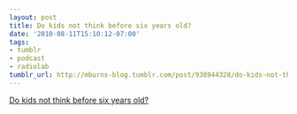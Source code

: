 ```yaml
---
layout: post
title: Do kids not think before six years old?
date: '2010-08-11T15:10:12-07:00'
tags:
- tumblr
- podcast
- radiolab
tumblr_url: http://mburns-blog.tumblr.com/post/938944328/do-kids-not-think-before-six-years-old
---
```

<a href="http://www.wnyc.org/shows/radiolab/episodes/2010/09/10">Do kids not think before six years old?</a>

